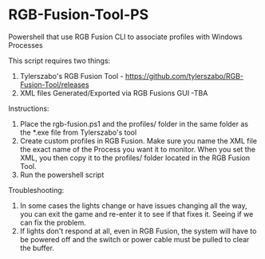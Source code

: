 # RGB-Fusion-Tool-PS
Powershell that use RGB Fusion CLI to associate profiles with Windows Processes

This script requires two things:
1) Tylerszabo's RGB Fusion Tool - https://github.com/tylerszabo/RGB-Fusion-Tool/releases
2) XML files Generated/Exported via RGB Fusions GUI -TBA

Instructions:
1) Place the rgb-fusion.ps1 and the profiles/ folder in the same folder as the *.exe file from Tylerszabo's tool
2) Create custom profiles in RGB Fusion. Make sure you name the XML file the exact name of the Process you want it to monitor. When you set the XML, you then copy it to the profiles/ folder located in the RGB Fusion Tool.
3) Run the powershell script

Troubleshooting: 
1) In some cases the lights change or have issues changing all the way, you can exit the game and re-enter it to see if that fixes it. Seeing if we can fix the problem.
2) If lights don't respond at all, even in RGB Fusion, the system will have to be powered off and the switch or power cable must be pulled to clear the buffer. 
